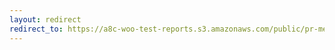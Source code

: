 ```yaml
---
layout: redirect
redirect_to: https://a8c-woo-test-reports.s3.amazonaws.com/public/pr-merge/44840/e2e/index.html
---
```

